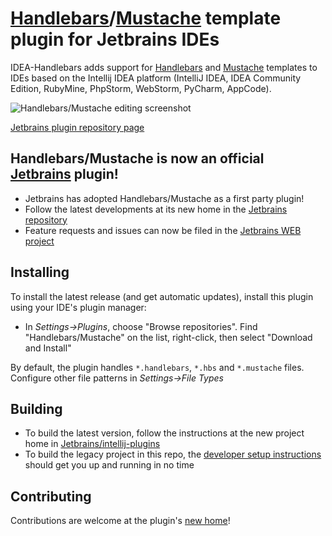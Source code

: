 # [Handlebars](http://handlebarsjs.com/)/[Mustache](http://mustache.github.com/) template plugin for Jetbrains IDEs

IDEA-Handlebars adds support for [Handlebars](http://handlebarsjs.com/) and [Mustache](http://mustache.github.com/) templates to IDEs based on the Intellij IDEA platform (IntelliJ IDEA, IDEA Community Edition, RubyMine, PhpStorm, WebStorm, PyCharm, AppCode).

![Handlebars/Mustache editing screenshot](https://raw.github.com/dmarcotte/idea-handlebars/master/markdown_images/editor.png "Handlebars/Mustache editing")

[Jetbrains plugin repository page](http://plugins.intellij.net/plugin/?idea&pluginId=6884)

## Handlebars/Mustache is now an official [Jetbrains](http://www.jetbrains.com/) plugin!
* Jetbrains has adopted Handlebars/Mustache as a first party plugin!
* Follow the latest developments at its new home in the [Jetbrains repository](https://github.com/JetBrains/intellij-plugins/tree/master/handlebars)
* Feature requests and issues can now be filed in the [Jetbrains WEB project](http://youtrack.jetbrains.com/issues/WEB)

## Installing
To install the latest release (and get automatic updates), install this plugin using your IDE's plugin manager:
  * In _Settings->Plugins_, choose "Browse repositories".  Find "Handlebars/Mustache" on the list, right-click, then select "Download and Install"

By default, the plugin handles `*.handlebars`, `*.hbs` and `*.mustache` files.  Configure other file patterns in _Settings->File Types_

## Building
* To build the latest version, follow the instructions at the new project home in [Jetbrains/intellij-plugins](https://github.com/JetBrains/intellij-plugins/tree/master/handlebars)
* To build the legacy project in this repo, the [developer setup instructions](https://github.com/dmarcotte/idea-handlebars/blob/master/developer_environment.md) should get you up and running in no time



## Contributing
Contributions are welcome at the plugin's [new home](https://github.com/JetBrains/intellij-plugins/tree/master/handlebars)!

